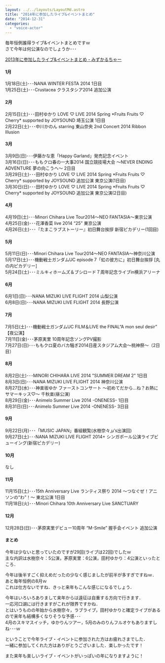 ```yaml
---
layout: ../../layouts/LayoutMd.astro
title: "2014年に参加したライブ&イベントまとめ"
date: "2014-12-31"
categories: 
  - "voice-actor"
---
```


毎年恒例誰得ライブ&イベントまとめですｗ  
さて今年は何公演なのでしょうか･･･

[2013年に参加したライブ&イベントまとめ \- みずかるちゃー](https://mizuka123.net/archive/5125/)

#### 1月

1月18日(土)･･･NANA WINTER FESTA 2014 1日目  
1月25日(土)･･･Crustacea クラスタシア2014 追加公演

#### 2月

2月15日(土)･･･田村ゆかり LOVE ♡ LIVE 2014 Spring \*Fruits Fruits ♡ Cherry\* supported by JOYSOUND 埼玉公演 1日目  
2月22日(土)･･･中川かのん starring 東山奈央 2nd Concert 2014 Ribbon Illusion

#### 3月

3月9日(日)･･･伊藤かな恵「Happy Garland」発売記念イベント  
3月16日(日)･･･ももクロ春の一大事2014 国立競技場大会 ～NEVER ENDING ADVENTURE 夢の向こうへ～ 2日目  
3月29日(土)･･･田村ゆかり LOVE ♡ LIVE 2014 Spring \*Fruits Fruits ♡ Cherry\* supported by JOYSOUND 追加公演 東京公演(1日目)  
3月30日(日)･･･田村ゆかり LOVE ♡ LIVE 2014 Spring \*Fruits Fruits ♡ Cherry\* supported by JOYSOUND 追加公演 東京公演(2日目)

#### 4月

4月19日(土)･･･Minori Chihara Live Tour2014〜NEO FANTASIA〜東京公演  
4月25日(金)･･･花澤香菜 live 2014 “25” 東京公演  
4月26日(土)･･･『たまこラブストーリー』初日舞台挨拶 新宿ピカデリー(1回目)

#### 5月

5月11日(日)･･･Minori Chihara Live Tour2014〜NEO FANTASIA〜神奈川公演  
5月17日(土)･･･機動戦士ガンダムUC episode 7「虹の彼方に」初日舞台挨拶 \[丸の内ピカデリー\]  
5月24日(土)･･･ミルキィホームズ＆ブシロード７周年記念ライブin横浜アリーナ

#### 6月

6月1日(日)･･･NANA MIZUKI LIVE FLIGHT 2014 山梨公演  
6月8日(日)･･･NANA MIZUKI LIVE FLIGHT 2014 長野公演

#### 7月

7月5日(土)･･･機動戦士ガンダムUC FILM＆LIVE the FINAL“A mon seul desir” 【夜公演】  
7月11日(金)･･･茅原実里 10周年記念ソングPV撮影  
7月27日(日)･･･ももクロ夏のバカ騒ぎ2014日産スタジアム大会～桃神祭～（2日目）

#### 8月

8月2日(土)･･･MINORI CHIHARA LIVE 2014 "SUMMER DREAM 2" 1日目  
8月3日(日)･･･NANA MIZUKI LIVE FLIGHT 2014 神奈川公演  
8月27日(水)･･･神楽坂ゆか ファーストコンサート ～初めてだから…ね？お熱にサマーキッス♡～ 千秋楽(昼公演)  
8月29日(金)･･･Animelo Summer Live 2014 -ONENESS- 1日目  
8月31日(日)･･･Animelo Summer Live 2014 -ONENESS- 3日目

#### 9月

9月22日(月)･･･「MUSIC JAPAN」番組観覧(水樹奈々,μ’s出演回)  
9月27日(土)･･･NANA MIZUKI LIVE FLIGHT 2014+ シンガポール公演ライブビューイング(新宿ピカデリー)

#### 10月

なし

#### 11月

11月15日(土)･･･15th Anniversary Live ランティス祭り 2014 ～つなぐぜ！アニソンの“わ”！～ 東北公演 1日目  
11月18日(火)･･･Minori Chihara 10th Anniversary Live SANCTUARY

#### 12月

12月28日(日)･･･茅原実里デビュー10周年 “M-Smile” 握手会イベント 追加公演

#### まとめ

今年は少ないと思っていたのですが29回(ライブは22回)でしたｗ  
主な内訳は水樹奈々：5公演，茅原実里：6公演，田村ゆかり：4公演といったところ．

今年は後半すごく抑えめだったの少なく感じましたが前半が多すぎですねｗ．  
あと毎年恒例の8月ｗ  
これは仕方ないですね．きっと来年もこんな感じになるでしょう．

今年はいろいろありまして来年からは遠征は自重する方向で行きます．  
一応河口湖には行きますがこれが限界ですかね．  
とはいうものの年始から水樹奈々，ラブライブ，田村ゆかりと確定ライブがあるので来年も結構多くなりそうな予感･･･  
4月のスキマスイッチ，ゆかりんツアー，5月のみのりんフルオケもありますしね･･･ｗ

ということで今年ライブ・イベントに参加された方はお疲れさまでした．  
一緒に参加してくれた方はありがとうございました．楽しかったです！

また来年も楽しいライブ・イベントがいっぱいの年になりますように！
